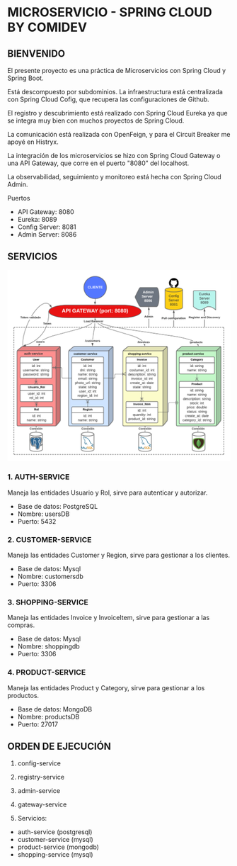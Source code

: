 # MICROSERVICIO - SPRING CLOUD BY COMIDEV

## BIENVENIDO

El presente proyecto es una práctica de Microservicios con Spring Cloud y Spring Boot.

Está descompuesto por subdominios. La infraestructura está centralizada con Spring Cloud Cofig, que recupera las configuraciones de Github.

El registro y descubrimiento está realizado con Spring Cloud Eureka ya que se integra muy bien con muchos proyectos de Spring Cloud.

La comunicación está realizada con OpenFeign, y para el Circuit Breaker me apoyé en Histryx.

La integración de los microservicios se hizo con Spring Cloud Gateway o una API Gateway, que corre en el puerto "8080" del localhost.

La observabilidad, seguimiento y monitoreo está hecha con Spring Cloud Admin.

Puertos

-   API Gateway: 8080
-   Eureka: 8089
-   Config Server: 8081
-   Admin Server: 8086

## SERVICIOS

![Image text](https://github.com/comidev/microservicio-spring-cloud/blob/master/spring-cloud-comidev.png)

### 1. AUTH-SERVICE

Maneja las entidades Usuario y Rol, sirve para autenticar y autorizar.

-   Base de datos: PostgreSQL
-   Nombre: usersDB
-   Puerto: 5432

### 2. CUSTOMER-SERVICE

Maneja las entidades Customer y Region, sirve para gestionar a los clientes.

-   Base de datos: Mysql
-   Nombre: customersdb
-   Puerto: 3306

### 3. SHOPPING-SERVICE

Maneja las entidades Invoice y InvoiceItem, sirve para gestionar a las compras.

-   Base de datos: Mysql
-   Nombre: shoppingdb
-   Puerto: 3306

### 4. PRODUCT-SERVICE

Maneja las entidades Product y Category, sirve para gestionar a los productos.

-   Base de datos: MongoDB
-   Nombre: productsDB
-   Puerto: 27017

## ORDEN DE EJECUCIÓN

1. config-service
2. registry-service
3. admin-service
4. gateway-service

5. Servicios:

-   auth-service (postgresql)
-   customer-service (mysql)
-   product-service (mongodb)
-   shopping-service (mysql)
